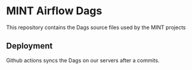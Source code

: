 
# MINT Airflow Dags

This repository contains the Dags source files used by the MINT projects

## Deployment

Github actions syncs the Dags on our servers after a commits.



